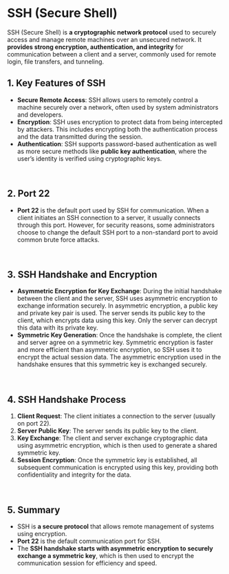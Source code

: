 <br>

# SSH (Secure Shell)
SSH (Secure Shell) is **a cryptographic network protocol** used to securely access and manage remote machines over an unsecured network. It **provides strong encryption, authentication, and integrity** for communication between a client and a server, commonly used for remote login, file transfers, and tunneling.

## 1. Key Features of SSH
  - **Secure Remote Access**: SSH allows users to remotely control a machine securely over a network, often used by system administrators and developers.
  - **Encryption**: SSH uses encryption to protect data from being intercepted by attackers. This includes encrypting both the authentication process and the data transmitted during the session.
  - **Authentication**: SSH supports password-based authentication as well as more secure methods like **public key authentication**, where the user’s identity is verified using cryptographic keys.  
<br>

## 2. Port 22
  - **Port 22** is the default port used by SSH for communication. When a client initiates an SSH connection to a server, it usually connects through this port. However, for security reasons, some administrators choose to change the default SSH port to a non-standard port to avoid common brute force attacks.  
<br>

## 3. SSH Handshake and Encryption
  - **Asymmetric Encryption for Key Exchange**: During the initial handshake between the client and the server, SSH uses asymmetric encryption to exchange information securely. In asymmetric encryption, a public key and private key pair is used. The server sends its public key to the client, which encrypts data using this key. Only the server can decrypt this data with its private key.
  - **Symmetric Key Generation**: Once the handshake is complete, the client and server agree on a symmetric key. Symmetric encryption is faster and more efficient than asymmetric encryption, so SSH uses it to encrypt the actual session data. The asymmetric encryption used in the handshake ensures that this symmetric key is exchanged securely.  
<br>

## 4. SSH Handshake Process
1. **Client Request**: The client initiates a connection to the server (usually on port 22).
2. **Server Public Key**: The server sends its public key to the client.
3. **Key Exchange**: The client and server exchange cryptographic data using asymmetric encryption, which is then used to generate a shared symmetric key.
4. **Session Encryption**: Once the symmetric key is established, all subsequent communication is encrypted using this key, providing both confidentiality and integrity for the data.  
<br>

## 5. Summary
  - SSH is **a secure protocol** that allows remote management of systems using encryption.
  - **Port 22** is the default communication port for SSH.
  - The **SSH handshake starts with asymmetric encryption to securely exchange a symmetric key**, which is then used to encrypt the communication session for efficiency and speed.  
<br>